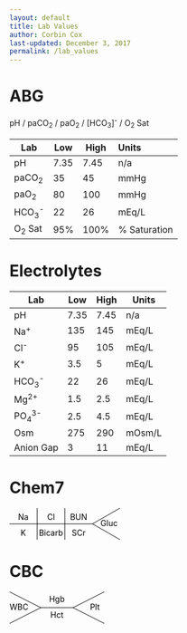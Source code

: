 ```yaml
---
layout: default
title: Lab Values
author: Corbin Cox
last-updated: December 3, 2017
permalink: /lab_values
---
```


# ABG

pH / paCO<sub>2</sub>  / paO<sub>2</sub>  / [HCO<sub>3</sub>]<sup>-</sup> / O<sub>2</sub>  Sat

| Lab       | Low  | High | Units        |
| --------- | ---- | ---- | :----------- |
| pH        | 7.35 | 7.45 | n/a          |
| paCO<sub>2</sub>   | 35   | 45   | mmHg         |
| paO<sub>2</sub>   | 80   | 100  | mmHg         |
| HCO<sub>3</sub><sup>-</sup> | 22   | 26   | mEq/L        |
| O<sub>2</sub>  Sat | 95%  | 100% | % Saturation |

# Electrolytes

| Lab       | Low  | High | Units  |
| --------- | ---- | ---- | ------ |
| pH       | 7.35 | 7.45 | n/a    |
| Na<sup>+</sup>     | 135  | 145  | mEq/L  |
| Cl<sup>-</sup>    | 95   | 105  | mEq/L  |
| K<sup>+</sup>      | 3.5  | 5    | mEq/L  |
| HCO<sub>3</sub><sup>-</sup> | 22   | 26   | mEq/L  |
| Mg<sup>2+</sup>    | 1.5  | 2.5  | mEq/L  |
| PO<sub>4</sub><sup>3-</sup> | 2.5  | 4.5  | mEq/L  |
| Osm       | 275  | 290  | mOsm/L |
| Anion Gap | 3    | 11   | mEq/L  |



# Chem7

<svg width="14em" height="4em" class="chem7">
  <line x1="0" y1="50%" x2="75%" y2="50%" style="stroke-wdith:2px;stroke:black"/>
  <line x1="75%" y1="50%" x2="100%" y2="100%" style="stroke-wdith:2px;stroke:black"/>
  <line x1="75%" y1="50%" x2="100%" y2="0%" style="stroke-wdith:2px;stroke:black"/>
  <line x1="50%" y1="0%" x2="50%" y2="100%" style="stroke-wdith:2px;stroke:black"/>
  <line x1="25%" y1="0%" x2="25%" y2="100%" style="stroke-wdith:2px;stroke:black"/>
  <text x="12.5%" y="1.5em" text-anchor="middle">Na</text>
  <text x="12.5%" y="3.5em" text-anchor="middle">K</text>
  <text x="37.5%" y="1.5em" text-anchor="middle">Cl</text>
  <text x="37.5%" y="3.5em" text-anchor="middle"> Bicarb </text>
  <text x="62.5%" y="1.5em" text-anchor="middle">BUN</text>
  <text x="62.5%" y="3.5em" text-anchor="middle">SCr</text>
  <text x="90%" y="2.25em" text-anchor="middle">Gluc</text>
</svg>

# CBC

<svg width="12em" height="4em" class="chem7">
  <line x1="0" y1="0" x2="33%" y2="50%" style="stroke-wdith:2px;stroke:black"/>
  <line x1="0" y1="100%" x2="33%" y2="50%" style="stroke-wdith:2px;stroke:black"/>
  <line x1="33%" x2="67%" y1="50%" y2="50%" style="stroke-wdith:2px;stroke:black"/>
  <line x1="100%" y1="0" x2="67%" y2="50%" style="stroke-wdith:2px;stroke:black"/>
  <line x1="100%" y1="100%" x2="67%" y2="50%" style="stroke-wdith:2px;stroke:black"/>
  <text x="10%" y="2.25em" text-anchor="middle">WBC</text>
  <text x="90%" y="2.25em" text-anchor="middle">Plt</text>
  <text x="50%" y="1.25em" text-anchor="middle">Hgb</text>
  <text x="50%" y="3.25em" text-anchor="middle">Hct</text>

</svg>
